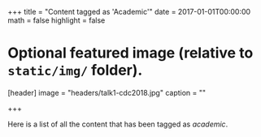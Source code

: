 +++
title = "Content tagged as 'Academic'"
date = 2017-01-01T00:00:00
math = false
highlight = false

# Optional featured image (relative to `static/img/` folder).
[header]
image = "headers/talk1-cdc2018.jpg"
caption = ""

+++

Here is a list of all the content that has been tagged as *academic*.

